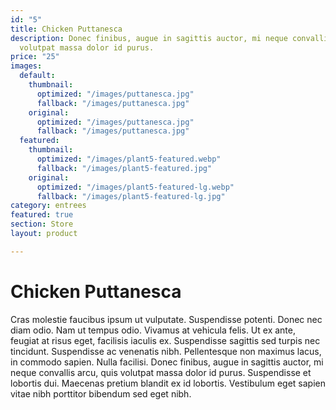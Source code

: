 ```yaml
---
id: "5"
title: Chicken Puttanesca
description: Donec finibus, augue in sagittis auctor, mi neque convallis arcu, quis
  volutpat massa dolor id purus.
price: "25"
images:
  default:
    thumbnail:
      optimized: "/images/puttanesca.jpg"
      fallback: "/images/puttanesca.jpg"
    original:
      optimized: "/images/puttanesca.jpg"
      fallback: "/images/puttanesca.jpg"
  featured:
    thumbnail:
      optimized: "/images/plant5-featured.webp"
      fallback: "/images/plant5-featured.jpg"
    original:
      optimized: "/images/plant5-featured-lg.webp"
      fallback: "/images/plant5-featured-lg.jpg"
category: entrees
featured: true
section: Store
layout: product

---
```

# Chicken Puttanesca

Cras molestie faucibus ipsum ut vulputate. Suspendisse potenti. Donec nec diam odio. Nam ut tempus odio. Vivamus at vehicula felis. Ut ex ante, feugiat at risus eget, facilisis iaculis ex. Suspendisse sagittis sed turpis nec tincidunt. Suspendisse ac venenatis nibh. Pellentesque non maximus lacus, in commodo sapien. Nulla facilisi. Donec finibus, augue in sagittis auctor, mi neque convallis arcu, quis volutpat massa dolor id purus. Suspendisse et lobortis dui. Maecenas pretium blandit ex id lobortis. Vestibulum eget sapien vitae nibh porttitor bibendum sed eget nibh.